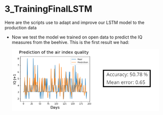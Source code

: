 3_TrainingFinalLSTM
================
Here are the scripts use to adapt and improve our LSTM model to the production data

- Now we test the model we trained on open data to predict the IQ measures from the beehive. This is the first result we had:

  <img src="\3_TrainingFinalLSTM/Pictures/firstTest.PNG" alt="r" style="zoom:90%;" />
